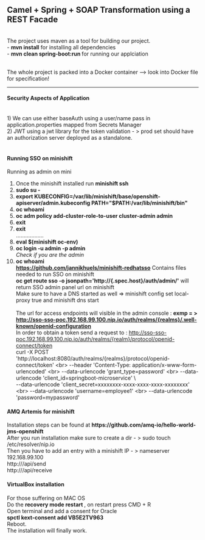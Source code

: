 ## Camel + Spring + SOAP Transformation using a REST Facade
<br>
The project uses maven as a tool for building our project.
<br>
 - <b>mvn install</b> for installing all dependencies<br>
 - <b>mvn clean spring-boot:run </b> for running our applciation<br>
<br>

The whole project is packed into a Docker container --> look into Docker file for specification!

<hr>
<h4>Security Aspects of Application</h4>
<br>
1) We can use either baseAuth using a user/name pass in application.properties mapped from Secrets Manager <br>
2) JWT using a jwt library for the token validation - > prod set should have an authorization server deployed as a standalone. <br><br>
<h4>Running SSO on minishift</h4>

Running as admin on mini<br>
1) Once the minishift installed run <b>minishift ssh </b><br>
2) <b>sudo su -</b> <br>
3) <b>export KUBECONFIG=/var/lib/minishift/base/openshift-apiserver/admin.kubeconfig PATH="$PATH:/var/lib/minishift/bin"</b><br>
4) <b>oc whoami</b><br>
5) <b>oc adm policy add-cluster-role-to-user cluster-admin admin</b><br>
6) <b>exit</b> <br>
7) <b>exit</b><br>
..................<br>
8) <b>eval $(minishift oc-env)</b><br>
9) <b>oc login -u admin -p admin</b><br>
<i>Check if you are the admin</i><br>
10) <b>oc whoami</b><br>
<b>https://github.com/jannikhuels/minishift-redhatsso</b> Contains files needed to run  SSO on minishift<br>
<b>oc get route sso -o jsonpath='http://{.spec.host}/auth/admin/'</b> will return SSO admin panel url on minishift<br>
Make sure to have a DNS started as well => minishift config set local-proxy true and  minishift dns start <br><br>
The url for access endpoints will visible in the admin console : <b>exmp = > http://sso-sso-poc.192.168.99.100.nip.io/auth/realms/{realms}/.well-known/openid-configuration</b><br>
In order to obtain a token send a request to : http://sso-sso-poc.192.168.99.100.nip.io/auth/realms/{realm}/protocol/openid-connect/token <br>
curl -X POST 'http://localhost:8080/auth/realms/{realms}/protocol/openid-connect/token' \<br>
 --header 'Content-Type: application/x-www-form-urlencoded' \<br>
 --data-urlencode 'grant_type=password' \<br>
 --data-urlencode 'client_id=springboot-microservice' \ <br>
 --data-urlencode 'client_secret=xxxxxxxx-xxxx-xxxx-xxxx-xxxxxxxx' \<br>
 --data-urlencode 'username=employee1' \<br>
 --data-urlencode 'password=mypassword' <br>




<h4>AMQ Artemis for minishift</h4>
Installation steps can be found at <b>https://github.com/amq-io/hello-world-jms-openshift</b> <br>
After you run installation make sure to create a dir - > sudo touch /etc/resolver/nip.io<br>
Then you have to add an entry with a minishift IP - > nameserver 192.168.99.100 <br>
http://<sender-host>/api/send <br>
http://<receiver-host>/api/receive <br>

<h4>VirtualBox installation </h4>
For those suffering on MAC OS <br>
Do the <b>recovery mode restart </b>, on restart press CMD + R<br>
Open terminal and add a consent for Oracle<br>
<b>spctl kext-consent add VB5E2TV963</b><br>
Reboot.<br>
The installation will finally work.<br><br>




